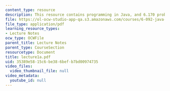 ```yaml
---
content_type: resource
description: This resource contains programming in Java, and 6.170 problem sets.
file: https://ol-ocw-studio-app-qa.s3.amazonaws.com/courses/6-092-java-preparation-for-6-170-january-iap-2006/35389e5815c6be386befb7bd00974735_lecture1a.pdf
file_type: application/pdf
learning_resource_types:
- Lecture Notes
ocw_type: OCWFile
parent_title: Lecture Notes
parent_type: CourseSection
resourcetype: Document
title: lecture1a.pdf
uid: 35389e58-15c6-be38-6bef-b7bd00974735
video_files:
  video_thumbnail_file: null
video_metadata:
  youtube_id: null
---
```

